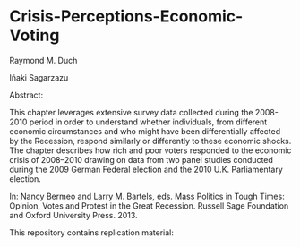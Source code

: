 # Crisis-Perceptions-Economic-Voting

Raymond M. Duch

Iñaki Sagarzazu

Abstract:

This chapter leverages extensive survey data collected during the 2008-2010 period in order to understand whether individuals, from different economic circumstances and who might have been differentially affected by the Recession, respond similarly or differently to these economic shocks. The chapter describes how rich and poor voters responded to the economic crisis of 2008–2010 drawing on data from two panel studies conducted during the 2009 German Federal election and the 2010 U.K. Parliamentary election.

In: Nancy Bermeo and Larry M. Bartels, eds. Mass Politics in Tough Times: Opinion, Votes and Protest in the Great Recession.  Russell Sage Foundation and Oxford University Press. 2013.

This repository contains replication material:

